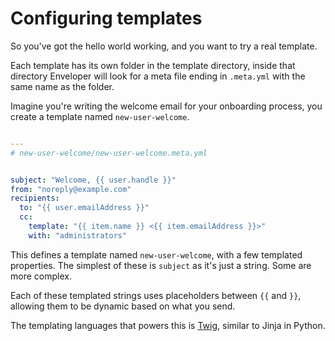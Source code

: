 # Configuring templates

So you've got the hello world working, and you want to try a real template.

Each template has its own folder in the template directory, inside that directory Enveloper will look for a meta file ending in `.meta.yml` with the same name as the folder.

Imagine you're writing the welcome email for your onboarding process, you create a template named `new-user-welcome`.

```yml

---
# new-user-welcome/new-user-welcome.meta.yml


subject: "Welcome, {{ user.handle }}"
from: "noreply@example.com"
recipients:
  to: "{{ user.emailAddress }}"
  cc:
    template: "{{ item.name }} <{{ item.emailAddress }}>"
    with: "administrators"

```

This defines a template named `new-user-welcome`, with a few templated properties. The simplest of these is `subject` as it's just a string. Some are more complex. 

Each of these templated strings uses placeholders between `{{` and `}}`, allowing them to be dynamic based on what you send. 

The templating languages that powers this is [Twig](https://twig.sensiolabs.org/), similar to Jinja in Python. 

